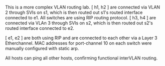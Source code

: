 This is a more complex VLAN routing lab. [ h1, h2 ] are connected via VLAN 2 through SVIs on s1, which is then routed out s1's routed interface connected to e1. All switches are using RIP routing protocol. [ h3, h4 ] are connected via VLAn 3 through SVIs on s2, which is then routed out s2's routed interface connected to e2.

[ e1, e2 ] are both using RIP and are connected to each other via a Layer 3 Etherchannel. MAC addresses for port-channel 10 on each switch were manually configured with static arp. 

All hosts can ping all other hosts, confirming functional interVLAN routing. 

